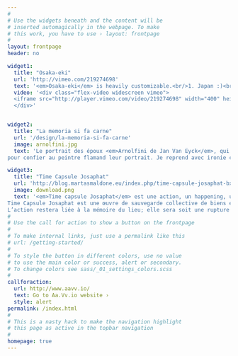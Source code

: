 ```yaml
---
#
# Use the widgets beneath and the content will be
# inserted automagically in the webpage. To make
# this work, you have to use › layout: frontpage
#
layout: frontpage
header: no

widget1:
  title: "Osaka-eki"
  url: 'http://vimeo.com/219274698'
  text: '<em>Osaka-eki</em> is heavily customizable.<br/>1. Japan :)<br/>2. Japan&#39;Japan.<br/>3. video <a href="http://foundation.zurb.com/">Foundation Framework</a>.<br/>4. Seven different Headers.<br/>5. Customizable navigation, footer,...'
  video: '<div class="flex-video widescreen vimeo">
  <iframe src="http://player.vimeo.com/video/219274698" width="400" height="225" frameborder="0" webkitAllowFullScreen mozallowfullscreen allowFullScreen></iframe>
  </div>'


widget2:
  title: "La memoria si fa carne"
  url: '/design/la-memoria-si-fa-carne'
  image: arnolfini.jpg
  text: 'Le portrait des époux <em>Arnolfini de Jan Van Eyck</em>, qui date 1434 montre la condition d’un couple de migrantes toscanes qui habitait en Belgique. Bien évidement le couple appartenait a une classe sociale haute
pour confier au peintre flamand leur portrait. Je reprend avec ironie cette œuvre comme une référence, comme pour créer une continuité.'

widget3:
  title: "Time Capsule Josaphat"
  url: 'http://blog.martasmaldone.eu/index.php/time-capsule-josaphat-bxl_-14-02-2015friche-josaphat/'
  image: download.png
  text: '<em>Time capsule Josaphat</em> est une action, un happening, une mémoire, un lieu.
Time Capsule Josaphat est une œuvre de sauvegarde collective de biens et d’informations, une trace pour le futur qui marque une connexion établie dans le présent.
L’action restera liée à la mémoire du lieu; elle sera soit une rupture soit une initiation du lieu et dans le lieu. Une autre valeur à l’espace collectif. <a href="https://github.com/Phlow/feeling-responsive/tree/bare-bones-version">Bare-Bones-Version</a> for a fresh start or learn how to use it with the <a href="https://github.com/Phlow/feeling-responsive/tree/gh-pages">education-version</a> with sample posts and images. Then tell me via Twitter <a href="http://twitter.com/phlow">@phlow</a>.'
#
# Use the call for action to show a button on the frontpage
#
# To make internal links, just use a permalink like this
# url: /getting-started/
#
# To style the button in different colors, use no value
# to use the main color or success, alert or secondary.
# To change colors see sass/_01_settings_colors.scss
#
callforaction:
  url: http://www.aavv.io/
  text: Go to Aa.Vv.io website ›
  style: alert
permalink: /index.html
#
# This is a nasty hack to make the navigation highlight
# this page as active in the topbar navigation
#
homepage: true
---
```




